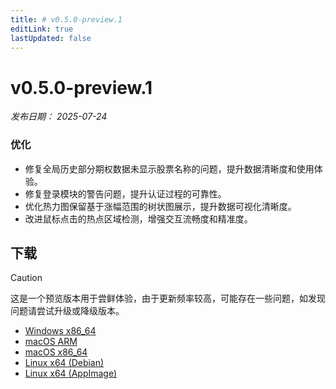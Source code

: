 ```yaml
---
title: # v0.5.0-preview.1
editLink: true
lastUpdated: false
---
```


# v0.5.0-preview.1  <Badge type="warning" text="preview" />

_发布日期： 2025-07-24_

### 优化

- 修复全局历史部分期权数据未显示股票名称的问题，提升数据清晰度和使用体验。
- 修复登录模块的警告问题，提升认证过程的可靠性。
- 优化热力图保留基于涨幅范围的树状图展示，提升数据可视化清晰度。
- 改进鼠标点击的热点区域检测，增强交互流畅度和精准度。

## 下载


> [!CAUTION]
> 这是一个预览版本用于尝鲜体验，由于更新频率较高，可能存在一些问题，如发现问题请尝试升级或降级版本。


- [Windows x86_64](https://assets.lbkrs.com/github/release/longbridge-desktop/preview/longbridge-v0.5.0-preview.1-windows-x86_64.exe)
- [macOS ARM](https://assets.lbkrs.com/github/release/longbridge-desktop/preview/longbridge-v0.5.0-preview.1-macos-aarch64.dmg)
- [macOS x86_64](https://assets.lbkrs.com/github/release/longbridge-desktop/preview/longbridge-v0.5.0-preview.1-macos-x86_64.dmg)
- [Linux x64 (Debian)](https://assets.lbkrs.com/github/release/longbridge-desktop/preview/longbridge-v0.5.0-preview.1-linux-x86_64.deb)
- [Linux x64 (AppImage)](https://assets.lbkrs.com/github/release/longbridge-desktop/preview/longbridge-v0.5.0-preview.1-linux-x86_64.AppImage)
